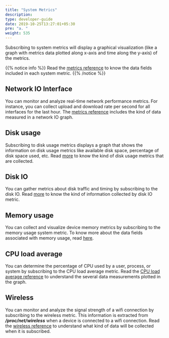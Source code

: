 ```yaml
---
title: "System Metrics"
description:
type: developer-guide
date: 2019-10-25T13:27:01+05:30
pre: "a. "
weight: 535
---
```

Subscribing to system metrics will display a graphical visualization
(like a graph with metrics data plotted along x-axis and time along the y-axis) of the metrics.

{{% notice info %}}
Read the [metrics reference](/developer-guide/tooling-automation/metrics/system_metrics/sys-metric-reference/) to know the data fields included in each system metric.
{{% /notice %}}

## Network IO Interface
You can monitor and analyze real-time network performance metrics.
For instance, you can collect upload and download rate per second for all interfaces for the last hour. The [metrics reference](/developer-guide/tooling-automation/metrics/system_metrics/sys-metric-reference/#network-io-interface) includes the kind of data measured in a network IO graph.

## Disk usage
Subscribing to disk usage metrics displays a graph that shows
the information on disk usage metrics like available disk space,
percentage of disk space used, etc. Read [more](/developer-guide/tooling-automation/metrics/system_metrics/sys-metric-reference/#disk-usage) to know the kind of disk usage metrics that are collected.

## Disk IO
You can gather metrics about disk traffic and timing by subscribing
to the disk IO. Read [more](/developer-guide/tooling-automation/metrics/system_metrics/sys-metric-reference/#disk-io) to know the kind of information collected by disk IO metric.

## Memory usage
You can collect and visualize device memory metrics by subscribing to
the memory usage system metric. To know more about the data fields associated with memory usage, read [here](/developer-guide/tooling-automation/metrics/system_metrics/sys-metric-reference/#memory-usage).

## CPU load average
You can determine the percentage of CPU used by a user, process, or system by subscribing to the CPU load average metric. Read the [CPU load average reference](/developer-guide/tooling-automation/metrics/system_metrics/sys-metric-reference/#cpu-load-average) to understand the several data measurements plotted in the graph.

## Wireless
You can monitor and analyze the signal strength of a wifi connection by subscribing to the wireless metric. This information is extracted from ***/proc/net/wireless*** when a device is connected to a wifi connection.
Read the [wireless reference](/developer-guide/tooling-automation/metrics/system_metrics/sys-metric-reference/#wireless) to understand what kind of data will be collected when it is subscribed.
